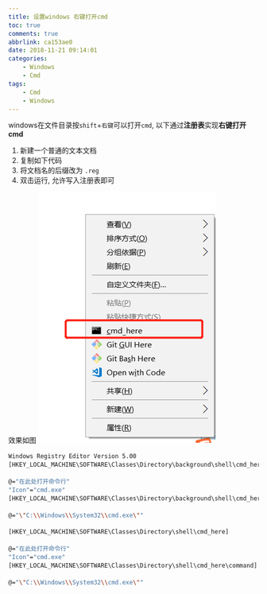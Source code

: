 ```yaml
---
title: 设置windows 右键打开cmd
toc: true
comments: true
abbrlink: ca153ae0
date: 2018-11-21 09:14:01
categories:
    - Windows
    - Cmd
tags:
    - Cmd
    - Windows
---
```


windows在文件目录按`shift`+`右键`可以打开`cmd`, 以下通过**注册表**实现**右键打开cmd**

1. 新建一个普通的文本文档
2. 复制如下代码
3. 将文档名的后缀改为 `.reg`
4. 双击运行, 允许写入注册表即可

<!-- more -->

效果如图
![](/images/2018-11-21-09-18-45.png)


```bash
Windows Registry Editor Version 5.00
[HKEY_LOCAL_MACHINE\SOFTWARE\Classes\Directory\background\shell\cmd_here]

@="在此处打开命令行"
"Icon"="cmd.exe"
[HKEY_LOCAL_MACHINE\SOFTWARE\Classes\Directory\background\shell\cmd_here\command]

@="\"C:\\Windows\\System32\\cmd.exe\""

[HKEY_LOCAL_MACHINE\SOFTWARE\Classes\Directory\shell\cmd_here]

@="在此处打开命令行"
"Icon"="cmd.exe"
[HKEY_LOCAL_MACHINE\SOFTWARE\Classes\Directory\shell\cmd_here\command]

@="\"C:\\Windows\\System32\\cmd.exe\""

```